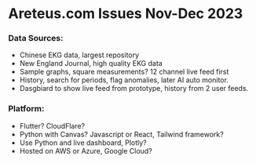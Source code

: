# Areteus.com Issues Nov-Dec 2023  

### Data Sources:   
 * Chinese EKG data, largest repository
 * New England Journal, high quality EKG data
 * Sample graphs, square measurements?  12 channel live feed first
 * History, search for periods, flag anomalies, later AI auto monitor.
 * Dasgbiard to show live feed from prototype, history from 2 user feeds.

### Platform:  
 * Flutter?  CloudFlare?
 * Python with Canvas? Javascript or React, Tailwind framework?
 * Use Python and live dashboard, Plotly?
 * Hosted on AWS or Azure, Google Cloud?  











